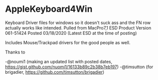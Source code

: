 # AppleKeyboard4Win

Keyboard Driver files for windows so it doesn't suck ass and the FN row actually works like intended. 
Pulled from MacPro7,1 ESD Product Version 061-51424 Posted 03/18/2020 (Latest ESD at the time of posting)

Includes Mouse/Trackpad drivers for the good people as well.


Thanks to

-@noumi1 (making an updated list with posted dates, https://gist.github.com/nuomi1/16133b89c2b38b7eb197) 
-@timsutton (for brigadier, https://github.com/timsutton/brigadier)

